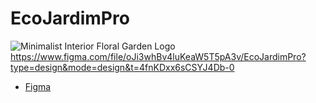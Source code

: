 # EcoJardimPro
![Minimalist Interior Floral Garden Logo](https://github.com/LeoPedroza98/EcoJardimPro/assets/49344443/e8b4b15d-6a43-47f2-8723-32afe695e651)
https://www.figma.com/file/oJi3whBv4luKeaW5T5pA3v/EcoJardimPro?type=design&mode=design&t=4fnKDxx6sCSYJ4Db-0
- [Figma](https://www.figma.com/file/oJi3whBv4luKeaW5T5pA3v/EcoJardimPro?type=design&mode=design&t=4fnKDxx6sCSYJ4Db-0)
